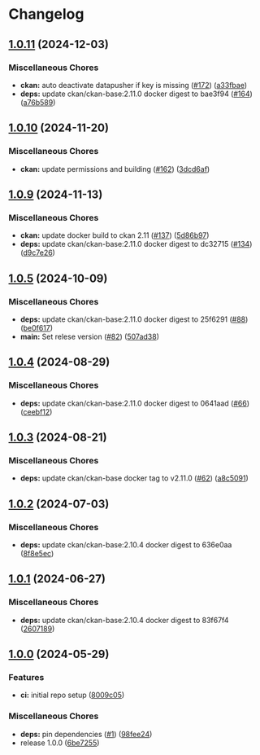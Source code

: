 # Changelog

## [1.0.11](https://github.com/teutonet/oci-images/compare/ckan-dcatapde-v1.0.10...ckan-dcatapde-v1.0.11) (2024-12-03)


### Miscellaneous Chores

* **ckan:** auto deactivate datapusher if key is missing ([#172](https://github.com/teutonet/oci-images/issues/172)) ([a33fbae](https://github.com/teutonet/oci-images/commit/a33fbaef25e1dbaf4611400e5cf7468c4ea15d94))
* **deps:** update ckan/ckan-base:2.11.0 docker digest to bae3f94 ([#164](https://github.com/teutonet/oci-images/issues/164)) ([a76b589](https://github.com/teutonet/oci-images/commit/a76b589c4d67d8a8f7fc693365080ac74f9a6d55))

## [1.0.10](https://github.com/teutonet/oci-images/compare/ckan-dcatapde-v1.0.9...ckan-dcatapde-v1.0.10) (2024-11-20)


### Miscellaneous Chores

* **ckan:** update permissions and building ([#162](https://github.com/teutonet/oci-images/issues/162)) ([3dcd6af](https://github.com/teutonet/oci-images/commit/3dcd6af0396162018cdb648add2294026085ecb9))

## [1.0.9](https://github.com/teutonet/oci-images/compare/ckan-dcatapde-v1.0.5...ckan-dcatapde-v1.0.6) (2024-11-13)


### Miscellaneous Chores

* **ckan:** update docker build to ckan 2.11 ([#137](https://github.com/teutonet/oci-images/issues/137)) ([5d86b97](https://github.com/teutonet/oci-images/commit/5d86b97363f84324fcd8314dc6a11758f82375d0))
* **deps:** update ckan/ckan-base:2.11.0 docker digest to dc32715 ([#134](https://github.com/teutonet/oci-images/issues/134)) ([d9c7e26](https://github.com/teutonet/oci-images/commit/d9c7e2685ad0ff65a45ebe8675a035def747806d))

## [1.0.5](https://github.com/teutonet/oci-images/compare/ckan-dcatapde-v1.0.4...ckan-dcatapde-v2.48.0) (2024-10-09)


### Miscellaneous Chores

* **deps:** update ckan/ckan-base:2.11.0 docker digest to 25f6291 ([#88](https://github.com/teutonet/oci-images/issues/88)) ([be0f617](https://github.com/teutonet/oci-images/commit/be0f61712935e390dee66ba4ac59d82d59d05cc5))
* **main:** Set relese version ([#82](https://github.com/teutonet/oci-images/issues/82)) ([507ad38](https://github.com/teutonet/oci-images/commit/507ad38b081e0d8b5c0e4e2206c9b751cc141001))

## [1.0.4](https://github.com/teutonet/oci-images/compare/ckan-dcatapde-v1.0.3...ckan-dcatapde-v1.0.4) (2024-08-29)


### Miscellaneous Chores

* **deps:** update ckan/ckan-base:2.11.0 docker digest to 0641aad ([#66](https://github.com/teutonet/oci-images/issues/66)) ([ceebf12](https://github.com/teutonet/oci-images/commit/ceebf12341f87b706da467e4d5a411ec4c39dec7))

## [1.0.3](https://github.com/teutonet/oci-images/compare/ckan-dcatapde-v1.0.2...ckan-dcatapde-v1.0.3) (2024-08-21)


### Miscellaneous Chores

* **deps:** update ckan/ckan-base docker tag to v2.11.0 ([#62](https://github.com/teutonet/oci-images/issues/62)) ([a8c5091](https://github.com/teutonet/oci-images/commit/a8c50915856fb252b9c33384c4c01e2f3b77c9d6))

## [1.0.2](https://github.com/teutonet/oci-images/compare/ckan-dcatapde-v1.0.1...ckan-dcatapde-v1.0.2) (2024-07-03)


### Miscellaneous Chores

* **deps:** update ckan/ckan-base:2.10.4 docker digest to 636e0aa ([8f8e5ec](https://github.com/teutonet/oci-images/commit/8f8e5ec75b61c7cc97497743691c7401c5b6953f))

## [1.0.1](https://github.com/teutonet/oci-images/compare/ckan-dcatapde-v1.0.0...ckan-dcatapde-v1.0.1) (2024-06-27)


### Miscellaneous Chores

* **deps:** update ckan/ckan-base:2.10.4 docker digest to 83f67f4 ([2607189](https://github.com/teutonet/oci-images/commit/2607189d8350b1e481c24ce152133c5b29d257f7))

## [1.0.0](https://github.com/teutonet/oci-images/compare/ckan-dcatapde-v0.1.0...ckan-dcatapde-v1.0.0) (2024-05-29)


### Features

* **ci:** initial repo setup ([8009c05](https://github.com/teutonet/oci-images/commit/8009c050a2ef05c2d1dd5c6406f6499064442b46))


### Miscellaneous Chores

* **deps:** pin dependencies ([#1](https://github.com/teutonet/oci-images/issues/1)) ([98fee24](https://github.com/teutonet/oci-images/commit/98fee2463e2464390affc4c52c3dbe95151ff5f6))
* release 1.0.0 ([6be7255](https://github.com/teutonet/oci-images/commit/6be725545d58cb559c435c759af1f25b69743186))
